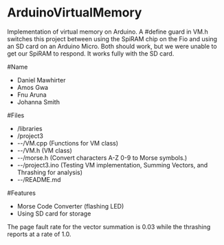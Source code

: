 # ArduinoVirtualMemory
Implementation of virtual memory on Arduino. A #define guard in VM.h switches this project between using the SpiRAM chip on the Fio and using an SD card on an Arduino Micro. Both should work, but we were unable to get our SpiRAM to respond. It works fully with the SD card.

#Name
- Daniel Mawhirter
- Amos Gwa
- Fnu Aruna
- Johanna Smith

#Files
* /libraries
* /project3
* --/VM.cpp (Functions for VM class)
* --/VM.h (VM class)
* --/morse.h (Convert characters A-Z 0-9 to Morse symbols.)
* --/project3.ino (Testing VM implementation, Summing Vectors, and Thrashing for analysis)
* --/README.md

#Features
* Morse Code Converter (flashing LED)
* Using SD card for storage

The page fault rate for the vector summation is 0.03 while the thrashing reports at a rate of 1.0.
